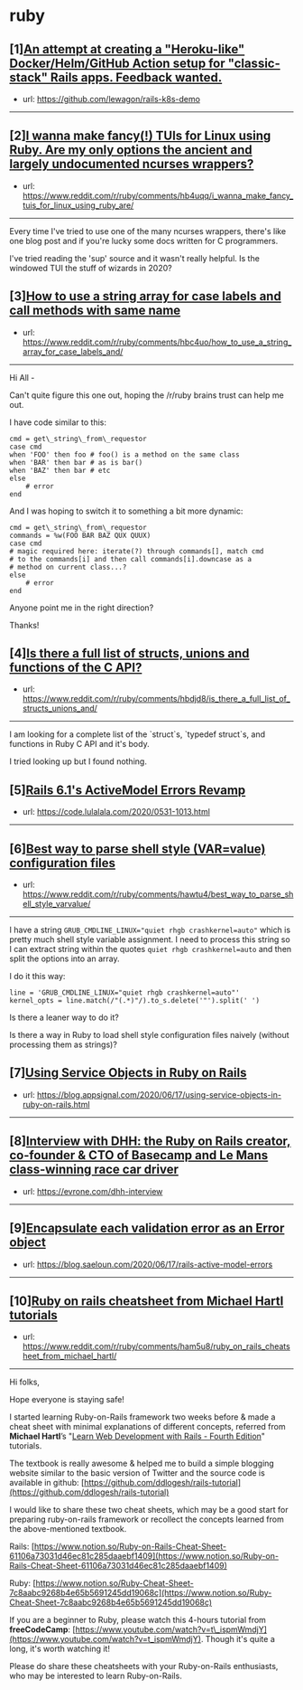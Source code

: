 # ruby
## [1][An attempt at creating a "Heroku-like" Docker/Helm/GitHub Action setup for "classic-stack" Rails apps. Feedback wanted.](https://www.reddit.com/r/ruby/comments/haz3c0/an_attempt_at_creating_a_herokulike/)
- url: https://github.com/lewagon/rails-k8s-demo
---

## [2][I wanna make fancy(!) TUIs for Linux using Ruby. Are my only options the ancient and largely undocumented ncurses wrappers?](https://www.reddit.com/r/ruby/comments/hb4uqq/i_wanna_make_fancy_tuis_for_linux_using_ruby_are/)
- url: https://www.reddit.com/r/ruby/comments/hb4uqq/i_wanna_make_fancy_tuis_for_linux_using_ruby_are/
---
Every time I've tried to use one of the many ncurses wrappers, there's like one blog post and if you're lucky some docs written for C programmers.

I've tried reading the 'sup' source and it wasn't really helpful. Is the windowed TUI the stuff of wizards in 2020?
## [3][How to use a string array for case labels and call methods with same name](https://www.reddit.com/r/ruby/comments/hbc4uo/how_to_use_a_string_array_for_case_labels_and/)
- url: https://www.reddit.com/r/ruby/comments/hbc4uo/how_to_use_a_string_array_for_case_labels_and/
---
Hi All -

Can't quite figure this one out, hoping the /r/ruby brains trust can help me out.

I have code similar to this:

    cmd = get\_string\_from\_requestor
    case cmd
    when 'FOO' then foo # foo() is a method on the same class
    when 'BAR' then bar # as is bar()
    when 'BAZ' then bar # etc
    else
        # error
    end

And I was hoping to switch it to something a bit more dynamic:

    cmd = get\_string\_from\_requestor
    commands = %w(FOO BAR BAZ QUX QUUX)
    case cmd
    # magic required here: iterate(?) through commands[], match cmd
    # to the commands[i] and then call commands[i].downcase as a
    # method on current class...?
    else
        # error
    end

Anyone point me in the right direction?

Thanks!
## [4][Is there a full list of structs, unions and functions of the C API?](https://www.reddit.com/r/ruby/comments/hbdjd8/is_there_a_full_list_of_structs_unions_and/)
- url: https://www.reddit.com/r/ruby/comments/hbdjd8/is_there_a_full_list_of_structs_unions_and/
---
I am looking for a complete list of the \`struct\`s, \`typedef struct\`s, and functions in Ruby C API and it's body.  


I tried looking up but I found nothing.
## [5][Rails 6.1's ActiveModel Errors Revamp](https://www.reddit.com/r/ruby/comments/hap4u9/rails_61s_activemodel_errors_revamp/)
- url: https://code.lulalala.com/2020/0531-1013.html
---

## [6][Best way to parse shell style (VAR=value) configuration files](https://www.reddit.com/r/ruby/comments/hawtu4/best_way_to_parse_shell_style_varvalue/)
- url: https://www.reddit.com/r/ruby/comments/hawtu4/best_way_to_parse_shell_style_varvalue/
---
I have a string `GRUB_CMDLINE_LINUX="quiet rhgb crashkernel=auto"` which is pretty much shell style variable assignment. I need to process this string so I can extract string within the quotes  `quiet rhgb crashkernel=auto` and then split the options into an array.

I do it this way:

    line = 'GRUB_CMDLINE_LINUX="quiet rhgb crashkernel=auto"'
    kernel_opts = line.match(/"(.*)"/).to_s.delete('"').split(' ')

Is there a leaner way to do it?

Is there a way in Ruby to load shell style configuration files naively (without processing them as strings)?
## [7][Using Service Objects in Ruby on Rails](https://www.reddit.com/r/ruby/comments/haqv41/using_service_objects_in_ruby_on_rails/)
- url: https://blog.appsignal.com/2020/06/17/using-service-objects-in-ruby-on-rails.html
---

## [8][Interview with DHH: the Ruby on Rails creator, co-founder &amp; CTO of Basecamp and Le Mans class-winning race car driver](https://www.reddit.com/r/ruby/comments/hami35/interview_with_dhh_the_ruby_on_rails_creator/)
- url: https://evrone.com/dhh-interview
---

## [9][Encapsulate each validation error as an Error object](https://www.reddit.com/r/ruby/comments/hasv2r/encapsulate_each_validation_error_as_an_error/)
- url: https://blog.saeloun.com/2020/06/17/rails-active-model-errors
---

## [10][Ruby on rails cheatsheet from Michael Hartl tutorials](https://www.reddit.com/r/ruby/comments/ham5u8/ruby_on_rails_cheatsheet_from_michael_hartl/)
- url: https://www.reddit.com/r/ruby/comments/ham5u8/ruby_on_rails_cheatsheet_from_michael_hartl/
---
Hi folks,   

Hope everyone is staying safe!

I started learning Ruby-on-Rails framework two weeks before &amp; made a cheat sheet with minimal explanations of different concepts, referred from **Michael Hartl**’s "[Learn Web Development with Rails - Fourth Edition](https://www.pdfdrive.com/ruby-on-rails-tutorial-learn-web-development-with-rails-4th-edition-e184254589.html)" tutorials.  

The textbook is really awesome &amp; helped me to build a simple blogging website similar to the basic version of Twitter and the source code is available in github: [https://github.com/ddlogesh/rails-tutorial](https://github.com/ddlogesh/rails-tutorial) 

I would like to share these two cheat sheets, which may be a good start for preparing ruby-on-rails framework or recollect the concepts learned from the above-mentioned textbook.  

Rails: [https://www.notion.so/Ruby-on-Rails-Cheat-Sheet-61106a73031d46ec81c285daaebf1409](https://www.notion.so/Ruby-on-Rails-Cheat-Sheet-61106a73031d46ec81c285daaebf1409)

Ruby: [https://www.notion.so/Ruby-Cheat-Sheet-7c8aabc9268b4e65b5691245dd19068c](https://www.notion.so/Ruby-Cheat-Sheet-7c8aabc9268b4e65b5691245dd19068c)

If you are a beginner to Ruby, please watch this 4-hours tutorial from **freeCodeCamp**: [https://www.youtube.com/watch?v=t\_ispmWmdjY](https://www.youtube.com/watch?v=t_ispmWmdjY). Though it's quite a long, it's worth watching it!

Please do share these cheatsheets with your Ruby-on-Rails enthusiasts, who may be interested to learn Ruby-on-Rails.
